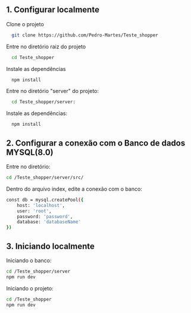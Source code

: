 ## 1. Configurar localmente

Clone o projeto

```bash
  git clone https://github.com/Pedro-Martes/Teste_shopper
```

Entre no diretório raiz do projeto

```bash
  cd Teste_shopper
```

Instale as dependências

```bash
  npm install
```

Entre no diretório "server" do projeto:

```bash
  cd Teste_shopper/server:
```

Instale as dependências:
```bash
  npm install
```
## 2. Configurar a conexão com o Banco de dados MYSQL(8.0)
Entre no diretório:
```bash
cd /Teste_shopper/server/src/
```
Dentro do arquivo index, edite a conexão com o banco:
```bash
const db = mysql.createPool({
    host: 'localhost',
    user: 'root',
    password: 'password',
    database: 'databaseName'
})
```
## 3. Iniciando localmente

Iniciando o banco:
```bash
cd /Teste_shopper/server
npm run dev
```

Iniciando o projeto:
```bash
cd /Teste_shopper
npm run dev
```
